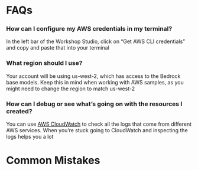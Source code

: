 # FAQs

### How can I configure my AWS credentials in my terminal?
In the left bar of the Workshop Studio, click on “Get AWS CLI credentials” and copy and paste that into your terminal

### What region should I use?
Your account will be using us-west-2, which has access to the Bedrock base models.
Keep this in mind when working with AWS samples, as you might need to change the region to match us-west-2

### How can I debug or see what’s going on with the resources I created?
You can use [AWS CloudWatch](https://aws.amazon.com/cloudwatch/) to check all the logs that come from different AWS services. When you’re stuck going to CloudWatch and inspecting the logs helps you a lot

# Common Mistakes

